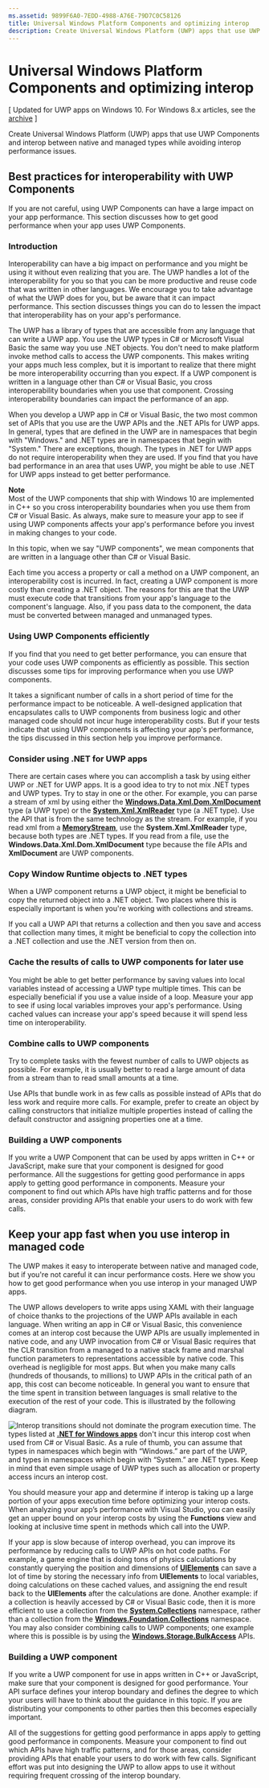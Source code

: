 ```yaml
---
ms.assetid: 9899F6A0-7EDD-4988-A76E-79D7C0C58126
title: Universal Windows Platform Components and optimizing interop
description: Create Universal Windows Platform (UWP) apps that use UWP Components and interop between native and managed types while avoiding interop performance issues.
---
```

# Universal Windows Platform Components and optimizing interop

\[ Updated for UWP apps on Windows 10. For Windows 8.x articles, see the [archive](http://go.microsoft.com/fwlink/p/?linkid=619132) \]

Create Universal Windows Platform (UWP) apps that use UWP Components and interop between native and managed types while avoiding interop performance issues.

## Best practices for interoperability with UWP Components

If you are not careful, using UWP Components can have a large impact on your app performance. This section discusses how to get good performance when your app uses UWP Components.

### Introduction

Interoperability can have a big impact on performance and you might be using it without even realizing that you are. The UWP handles a lot of the interoperability for you so that you can be more productive and reuse code that was written in other languages. We encourage you to take advantage of what the UWP does for you, but be aware that it can impact performance. This section discusses things you can do to lessen the impact that interoperability has on your app's performance.

The UWP has a library of types that are accessible from any language that can write a UWP app. You use the UWP types in C# or Microsoft Visual Basic the same way you use .NET objects. You don't need to make platform invoke method calls to access the UWP components. This makes writing your apps much less complex, but it is important to realize that there might be more interoperability occurring than you expect. If a UWP component is written in a language other than C# or Visual Basic, you cross interoperability boundaries when you use that component. Crossing interoperability boundaries can impact the performance of an app.

When you develop a UWP app in C# or Visual Basic, the two most common set of APIs that you use are the UWP APIs and the .NET APIs for UWP apps. In general, types that are defined in the UWP are in namespaces that begin with "Windows." and .NET types are in namespaces that begin with "System." There are exceptions, though. The types in .NET for UWP apps do not require interoperability when they are used. If you find that you have bad performance in an area that uses UWP, you might be able to use .NET for UWP apps instead to get better performance.

**Note**  
Most of the UWP components that ship with Windows 10 are implemented in C++ so you cross interoperability boundaries when you use them from C# or Visual Basic. As always, make sure to measure your app to see if using UWP components affects your app's performance before you invest in making changes to your code.

In this topic, when we say "UWP components", we mean components that are written in a language other than C# or Visual Basic.

 

Each time you access a property or call a method on a UWP component, an interoperability cost is incurred. In fact, creating a UWP component is more costly than creating a .NET object. The reasons for this are that the UWP must execute code that transitions from your app's language to the component's language. Also, if you pass data to the component, the data must be converted between managed and unmanaged types.

### Using UWP Components efficiently

If you find that you need to get better performance, you can ensure that your code uses UWP components as efficiently as possible. This section discusses some tips for improving performance when you use UWP components.

It takes a significant number of calls in a short period of time for the performance impact to be noticeable. A well-designed application that encapsulates calls to UWP components from business logic and other managed code should not incur huge interoperability costs. But if your tests indicate that using UWP components is affecting your app's performance, the tips discussed in this section help you improve performance.

### Consider using .NET for UWP apps

There are certain cases where you can accomplish a task by using either UWP or .NET for UWP apps. It is a good idea to try to not mix .NET types and UWP types. Try to stay in one or the other. For example, you can parse a stream of xml by using either the [**Windows.Data.Xml.Dom.XmlDocument**](https://msdn.microsoft.com/library/windows/apps/BR206173) type (a UWP type) or the [**System.Xml.XmlReader**](https://msdn.microsoft.com/en-us/library/windows/apps/xaml/system.xml.xmlreader.aspx) type (a .NET type). Use the API that is from the same technology as the stream. For example, if you read xml from a [**MemoryStream**](https://msdn.microsoft.com/en-us/library/windows/apps/xaml/system.io.memorystream.aspx), use the **System.Xml.XmlReader** type, because both types are .NET types. If you read from a file, use the **Windows.Data.Xml.Dom.XmlDocument** type because the file APIs and **XmlDocument** are UWP components.

### Copy Window Runtime objects to .NET types

When a UWP component returns a UWP object, it might be beneficial to copy the returned object into a .NET object. Two places where this is especially important is when you're working with collections and streams.

If you call a UWP API that returns a collection and then you save and access that collection many times, it might be beneficial to copy the collection into a .NET collection and use the .NET version from then on.

### Cache the results of calls to UWP components for later use

You might be able to get better performance by saving values into local variables instead of accessing a UWP type multiple times. This can be especially beneficial if you use a value inside of a loop. Measure your app to see if using local variables improves your app's performance. Using cached values can increase your app's speed because it will spend less time on interoperability.

### Combine calls to UWP components

Try to complete tasks with the fewest number of calls to UWP objects as possible. For example, it is usually better to read a large amount of data from a stream than to read small amounts at a time.

Use APIs that bundle work in as few calls as possible instead of APIs that do less work and require more calls. For example, prefer to create an object by calling constructors that initialize multiple properties instead of calling the default constructor and assigning properties one at a time.

### Building a UWP components

If you write a UWP Component that can be used by apps written in C++ or JavaScript, make sure that your component is designed for good performance. All the suggestions for getting good performance in apps apply to getting good performance in components. Measure your component to find out which APIs have high traffic patterns and for those areas, consider providing APIs that enable your users to do work with few calls.

## Keep your app fast when you use interop in managed code

The UWP makes it easy to interoperate between native and managed code, but if you're not careful it can incur performance costs. Here we show you how to get good performance when you use interop in your managed UWP apps.

The UWP allows developers to write apps using XAML with their language of choice thanks to the projections of the UWP APIs available in each language. When writing an app in C# or Visual Basic, this convenience comes at an interop cost because the UWP APIs are usually implemented in native code, and any UWP invocation from C# or Visual Basic requires that the CLR transition from a managed to a native stack frame and marshal function parameters to representations accessible by native code. This overhead is negligible for most apps. But when you make many calls (hundreds of thousands, to millions) to UWP APIs in the critical path of an app, this cost can become noticeable. In general you want to ensure that the time spent in transition between languages is small relative to the execution of the rest of your code. This is illustrated by the following diagram.

![Interop transitions should not dominate the program execution time.](images/interop-transitions.png)
The types listed at [**.NET for Windows apps**](https://msdn.microsoft.com/en-us/library/windows/apps/xaml/br230232.aspx) don't incur this interop cost when used from C# or Visual Basic. As a rule of thumb, you can assume that types in namespaces which begin with “Windows.” are part of the UWP, and types in namespaces which begin with “System.” are .NET types. Keep in mind that even simple usage of UWP types such as allocation or property access incurs an interop cost.

You should measure your app and determine if interop is taking up a large portion of your apps execution time before optimizing your interop costs. When analyzing your app’s performance with Visual Studio, you can easily get an upper bound on your interop costs by using the **Functions** view and looking at inclusive time spent in methods which call into the UWP.

If your app is slow because of interop overhead, you can improve its performance by reducing calls to UWP APIs on hot code paths. For example, a game engine that is doing tons of physics calculations by constantly querying the position and dimensions of [**UIElements**](https://msdn.microsoft.com/library/windows/apps/BR208911) can save a lot of time by storing the necessary info from **UIElements** to local variables, doing calculations on these cached values, and assigning the end result back to the **UIElements** after the calculations are done. Another example: if a collection is heavily accessed by C# or Visual Basic code, then it is more efficient to use a collection from the [**System.Collections**](https://msdn.microsoft.com/en-us/library/windows/apps/xaml/system.collections.aspx) namespace, rather than a collection from the [**Windows.Foundation.Collections**](https://msdn.microsoft.com/library/windows/apps/BR206657) namespace. You may also consider combining calls to UWP components; one example where this is possible is by using the [**Windows.Storage.BulkAccess**](https://msdn.microsoft.com/library/windows/apps/BR207676) APIs.

### Building a UWP component

If you write a UWP component for use in apps written in C++ or JavaScript, make sure that your component is designed for good performance. Your API surface defines your interop boundary and defines the degree to which your users will have to think about the guidance in this topic. If you are distributing your components to other parties then this becomes especially important.

All of the suggestions for getting good performance in apps apply to getting good performance in components. Measure your component to find out which APIs have high traffic patterns, and for those areas, consider providing APIs that enable your users to do work with few calls. Significant effort was put into designing the UWP to allow apps to use it without requiring frequent crossing of the interop boundary.

 



<!--HONumber=May16_HO4-->


